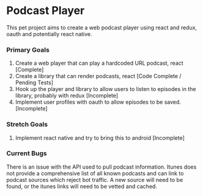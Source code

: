 # Podcast Player
This pet project aims to create a web podcast player using react and redux, oauth and potentially react native. 

### Primary Goals
1. Create a web player that can play a hardcoded URL podcast, react [Complete]
2. Create a library that can render podcasts, react [Code Complete / Pending Tests]
3. Hook up the player and library to allow users to listen to episodes in the library, probably with redux [Incomplete]
4. Implement user profiles with oauth to allow episodes to be saved. [Incomplete]

### Stretch Goals
1. Implement react native and try to bring this to android [Incomplete]

### Current Bugs
There is an issue with the API used to pull podcast information. Itunes does not provide a comprehensive list of all known podcasts and can link to podcast sources which reject bot traffic. A new source will need to be found, or the itunes links will need to be vetted and cached. 
